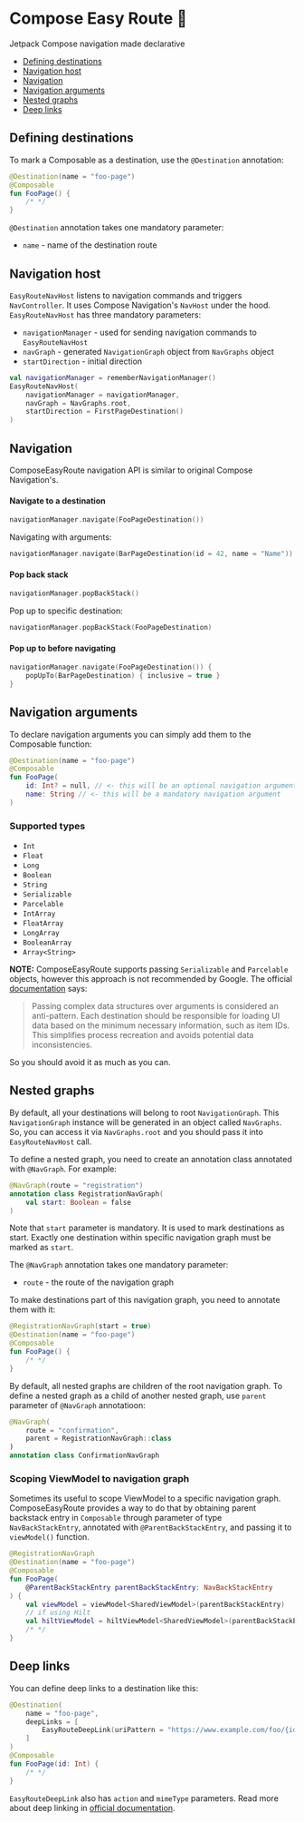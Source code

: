 # Compose Easy Route 📍
Jetpack Compose navigation made declarative

- [Defining destinations](#defining-destinations)
- [Navigation host](#navigation-host)
- [Navigation](#navigation)
- [Navigation arguments](#navigation-arguments)
- [Nested graphs](#nested-graphs)
- [Deep links](#deep-links)

## Defining destinations
To mark a Composable as a destination, use the `@Destination` annotation:
```kotlin
@Destination(name = "foo-page")
@Composable
fun FooPage() {
    /* */
}
```
`@Destination` annotation takes one mandatory parameter:
- `name` - name of the destination route

## Navigation host
`EasyRouteNavHost` listens to navigation commands and triggers `NavController`. It uses Compose Navigation's `NavHost` under the hood.
`EasyRouteNavHost` has three mandatory parameters:
- `navigationManager` - used for sending navigation commands to `EasyRouteNavHost`
- `navGraph` - generated `NavigationGraph` object from `NavGraphs` object
- `startDirection` - initial direction
```kotlin
val navigationManager = rememberNavigationManager()
EasyRouteNavHost(
    navigationManager = navigationManager,
    navGraph = NavGraphs.root,
    startDirection = FirstPageDestination()
)
```

## Navigation
ComposeEasyRoute navigation API is similar to original Compose Navigation's.
#### Navigate to a destination
```kotlin
navigationManager.navigate(FooPageDestination())
```
Navigating with arguments:
```kotlin
navigationManager.navigate(BarPageDestination(id = 42, name = "Name"))
```
#### Pop back stack
```kotlin
navigationManager.popBackStack()
```
Pop up to specific destination:
```kotlin
navigationManager.popBackStack(FooPageDestination)
```
#### Pop up to before navigating
```kotlin
navigationManager.navigate(FooPageDestination()) {
    popUpTo(BarPageDestination) { inclusive = true }
}
```

## Navigation arguments
To declare navigation arguments you can simply add them to the Composable function:
```kotlin
@Destination(name = "foo-page")
@Composable
fun FooPage(
    id: Int? = null, // <- this will be an optional navigation argument
    name: String // <- this will be a mandatory navigation argument
)
```
### Supported types
- `Int`
- `Float`
- `Long`
- `Boolean`
- `String`
- `Serializable`
- `Parcelable`
- `IntArray`
- `FloatArray`
- `LongArray`
- `BooleanArray`
- `Array<String>`

**NOTE:** ComposeEasyRoute supports passing `Serializable` and `Parcelable` objects, however this approach is not recommended by Google. The official [documentation](https://developer.android.com/guide/navigation/navigation-pass-data#supported_argument_types) says:
> Passing complex data structures over arguments is considered an anti-pattern. Each destination should be responsible for loading UI data based on the minimum necessary information, such as item IDs. This simplifies process recreation and avoids potential data inconsistencies.

So you should avoid it as much as you can.

## Nested graphs
By default, all your destinations will belong to root `NavigationGraph`. This `NavigationGraph` instance will be generated in an object called `NavGraphs`. So, you can access it via `NavGraphs.root` and you should pass it into `EasyRouteNavHost` call.

To define a nested graph, you need to create an annotation class annotated with `@NavGraph`. For example:
```kotlin
@NavGraph(route = "registration")
annotation class RegistrationNavGraph(
    val start: Boolean = false
)
```
Note that `start` parameter is mandatory. It is used to mark destinations as start. Exactly one destination within specific navigation graph must be marked as `start`.

The `@NavGraph` annotation takes one mandatory parameter:
- `route` - the route of the navigation graph

To make destinations part of this navigation graph, you need to annotate them with it:
```kotlin
@RegistrationNavGraph(start = true)
@Destination(name = "foo-page")
@Composable
fun FooPage() {
    /* */
}
```

By default, all nested graphs are children of the root navigation graph. To define a nested graph as a child of another nested graph, use `parent` parameter of `@NavGraph` annotatioon:
```kotlin
@NavGraph(
    route = "confirmation",
    parent = RegistrationNavGraph::class
)
annotation class ConfirmationNavGraph
```

### Scoping ViewModel to navigation graph
Sometimes its useful to scope ViewModel to a specific navigation graph. ComposeEasyRoute provides a way to do that by obtaining parent backstack entry in `Composable` through parameter of type `NavBackStackEntry`, annotated with `@ParentBackStackEntry`, and passing it to `viewModel()` function.
```kotlin
@RegistrationNavGraph
@Destination(name = "foo-page")
@Composable
fun FooPage(
    @ParentBackStackEntry parentBackStackEntry: NavBackStackEntry
) {
    val viewModel = viewModel<SharedViewModel>(parentBackStackEntry)
    // if using Hilt
    val hiltViewModel = hiltViewModel<SharedViewModel>(parentBackStackEntry)
    /* */
}
```

## Deep links
You can define deep links to a destination like this:
```kotlin
@Destination(
    name = "foo-page",
    deepLinks = [
        EasyRouteDeepLink(uriPattern = "https://www.example.com/foo/{id}")
    ]
)
@Composable
fun FooPage(id: Int) {
    /* */
}
```
`EasyRouteDeepLink` also has `action` and `mimeType` parameters. Read more about deep linking in [official documentation](https://developer.android.com/jetpack/compose/navigation#deeplinks).
